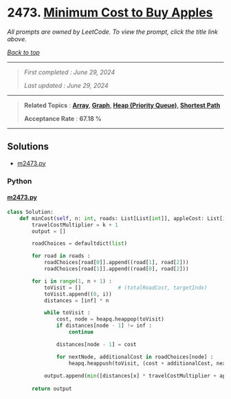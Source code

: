 # 2473. [Minimum Cost to Buy Apples](<https://leetcode.com/problems/minimum-cost-to-buy-apples>)

*All prompts are owned by LeetCode. To view the prompt, click the title link above.*

*[Back to top](<../README.md>)*

------

> *First completed : June 29, 2024*
>
> *Last updated : June 29, 2024*

------

> **Related Topics** : **[Array](<by_topic/Array.md>), [Graph](<by_topic/Graph.md>), [Heap (Priority Queue)](<by_topic/Heap (Priority Queue).md>), [Shortest Path](<by_topic/Shortest Path.md>)**
>
> **Acceptance Rate** : **67.18 %**

------

## Solutions

- [m2473.py](<../my-submissions/m2473.py>)
### Python
#### [m2473.py](<../my-submissions/m2473.py>)
```Python
class Solution:
    def minCost(self, n: int, roads: List[List[int]], appleCost: List[int], k: int) -> List[int]:
        travelCostMultiplier = k + 1
        output = []

        roadChoices = defaultdict(list)

        for road in roads :
            roadChoices[road[0]].append((road[1], road[2]))
            roadChoices[road[1]].append((road[0], road[2]))

        for i in range(1, n + 1) :
            toVisit = []            # (totalRoadCost, targetIndx)
            toVisit.append((0, i))
            distances = [inf] * n

            while toVisit :
                cost, node = heapq.heappop(toVisit)
                if distances[node - 1] != inf :
                    continue

                distances[node - 1] = cost

                for nextNode, additionalCost in roadChoices[node] :
                    heapq.heappush(toVisit, (cost + additionalCost, nextNode))
            
            output.append(min([distances[x] * travelCostMultiplier + appleCost[x] for x in range(n)]))
        
        return output


```


